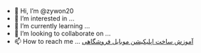 - 👋 Hi, I’m @zywon20
- 👀 I’m interested in ...
- 🌱 I’m currently learning ...
- 💞️ I’m looking to collaborate on ...
- 📫 How to reach me ...  <a href="https://avasam.ir/product/34/digikala-course-with-laravel-and-kotlin">آموزش ساخت اپلیکیشن موبایل فروشگاهی </a>

<!---
zywon20/zywon20 is a ✨ special ✨ repository because its `README.md` (this file) appears on your GitHub profile.
You can click the Preview link to take a look at your changes.
--->
